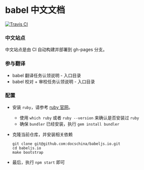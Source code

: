 # babel 中文文档
[![Travis CI](https://api.travis-ci.org/docschina/babeljs.io.svg?branch=cn)](https://travis-ci.org/docschina/babeljs.io/)
### 中文站点
中文站点是由 CI 自动构建并部署到 gh-pages 分支。
### 参与翻译
* babel 翻译任务认领说明 - 入口目录
* babel 校对 + 审校任务认领说明 - 入口目录

### 配置
* 安装 `ruby`，请参考 [ruby 官网](https://www.ruby-lang.org/en/documentation/installation/)。
	* 	使用 `which ruby` 或者 `ruby --version` 来确认是否安装过 `ruby`
	*  确保 `bundler` 已经安装，执行 `gem install bundler`

* 克隆当前仓库，并安装相关依赖

	```
	git clone git@github.com:docschina/babeljs.io.git
	cd babeljs.io
	make bootstrap
	```
* 最后，执行 `npm start` 即可	
